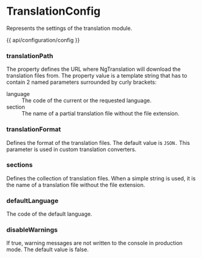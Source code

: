 <!-- ======================================================================
--- Search engine
title:          TranslationConfig
keywords:       TranslationConfig
description:    TranslationConfig.
--- Menu system
order:          10
text:           TranslationConfig
hidden:         false
umbel:          false
--- Page properties
id:             
document:       
layout:         layout-2-left
$-left:         #side-menu
searchable:     true
--- Side menu
side-menu-root:     /api
side-menu-header:   API
side-menu-top:      
side-menu-depth:    2
======================================================================= -->

# TranslationConfig

Represents the settings of the translation module.

{{ api/configuration/config }}

### translationPath

The property defines the URL where NgTranslation will download the translation
files from. The property value is a template string that has to contain 2 named
parameters surrounded by curly brackets:

<dl>
  <dt>language</dt>
  <dd>The code of the current or the requested language.</dd>
  <dt>section</dt>
  <dd>The name of a partial translation file without the file extension.</dd>
</dl>

### translationFormat

Defines the format of the translation files. The default value is `JSON.` This
parameter is used in custom translation converters.

### sections

Defines the collection of translation files. When a simple string is used, it is
the name of a translation file without the file extension.

### defaultLanguage

The code of the default language.

### disableWarnings

If true, warning messages are not written to the console in production mode. The
default value is false.

